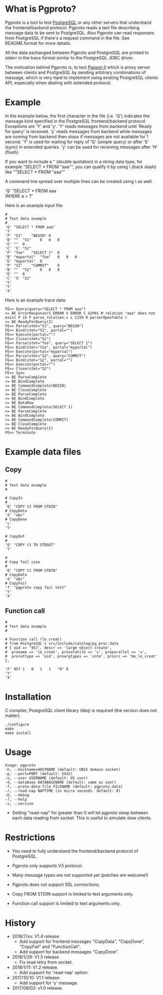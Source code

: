 # What is Pgproto?

Pgproto is a tool to test [PostgreSQL](http://www.postgresql.org) or
any other servers that understand the frontend/backend
protocol. Pgproto reads a text file describing message data to be sent
to PostgreSQL. Also Pgproto can read responses from PostgreSQL if
there's a request command in the file. See README.format for more
details.

All the data exchanged between Pgproto and PostgreSQL are printed to
stderr in the trace format similar to the PostgreSQL JDBC driver.

The motivation behind Pgproto is, to test
[Pgpool-II](http://pgpoo.net) which is proxy server between clients
and PostgreSQL by sending arbitrary combinations of message, which is
very hard to implement using existing PostgreSQL clients API,
especially when dealing with extended protocol.

# Example 

In the example below, the first character in the file (i.e. 'Q')
indicates the message kind specified in the PostgreSQL
frontend/backend protocol. Exceptions are 'Y' and 'y'. 'Y' reads
messages from backend until 'Ready for query' is received. 'y' reads
messages from backend while messages are coming from backend then
stops if messages are not available for 1 second. 'Y' is used for
waiting for reply of 'Q' (simple query) or after 'S' (sync) in
extended queries. 'y' can be used for receiving messages after 'H'
(flush).

If you want to include a " (double quotation) in a string data type,
for example "SELECT * FROM "aaa"", you can qualify it by using \ (back
slash) like ""SELECT * FROM \"aaa\""

A command line spread over multiple lines can be created using \ as
well.

'Q'	"SELECT * FROM aaa \
WHERE a = 1"

Here is an example input file:

~~~~
#
# Test data example
#
'Q'	"SELECT * FROM aaa"
'Y'
'P'	"S1"	"BEGIN"	0
'B'	""	"S1"	0	0	0
'E'	""	0
'C'	'S'	"S1"
'P'	"foo"	"SELECT 1"	0
'B'	"myportal"	"foo"	0	0	0
'E'	"myportal"	0
'P'	"S2"	"COMMIT"	0
'B'	""	"S2"	0	0	0
'E'	""	0
'C'	'S'	"S2"
'S'
'Y'
'X'
~~~~

Here is an example trace data:

~~~~
FE=> Query(query="SELECT * FROM aaa")
<= BE ErrorResponse(S ERROR V ERROR C 42P01 M relation "aaa" does not exist P 15 F parse_relation.c L 1159 R parserOpenTable )
<= BE ReadyForQuery(I)
FE=> Parse(stmt="S1", query="BEGIN")
FE=> Bind(stmt="S1", portal="")
FE=> Execute(portal="")
FE=> Close(stmt="S1")
FE=> Parse(stmt="foo", query="SELECT 1")
FE=> Bind(stmt="foo", portal="myportal")
FE=> Execute(portal="myportal")
FE=> Parse(stmt="S2", query="COMMIT")
FE=> Bind(stmt="S2", portal="")
FE=> Execute(portal="")
FE=> Close(stmt="S2")
FE=> Sync
<= BE ParseComplete
<= BE BindComplete
<= BE CommandComplete(BEGIN)
<= BE CloseComplete
<= BE ParseComplete
<= BE BindComplete
<= BE DataRow
<= BE CommandComplete(SELECT 1)
<= BE ParseComplete
<= BE BindComplete
<= BE CommandComplete(COMMIT)
<= BE CloseComplete
<= BE ReadyForQuery(I)
FE=> Terminate
~~~~

# Example data files

## Copy

~~~~
#
# Test data example
#

# CopyIn
#
'Q'	"COPY t1 FROM STDIN"
# CopyData
'd'	"abc"
# CopyDone
'c'
'Y'

# CopyOut
#
'Q'	"COPY t1 TO STDOUT"
'Y'

#
# Copy fail case
#
'Q'	"COPY t1 FROM STDIN"
# CopyData
'd'	"abc"
# CopyFail
'f'	"pgproto copy fail test"
'Y'
'X'

~~~~

## Function call

~~~~
#
# Test data example
#

# Function call (lo_creat)
# from PostgreSQL's src/include/catalog/pg_proc.data
# { oid => '957', descr => 'large object create',
#  proname => 'lo_creat', provolatile => 'v', proparallel => 'u',
#  prorettype => 'oid', proargtypes => 'int4', prosrc => 'be_lo_creat' },

'F'	957	1	0	1	1	"0"	0
'Y'
'X'
~~~~

# Installation

C compiler, PostgreSQL client library (libq) is required (the version
does not matter).

~~~~
./configure
make
make install
~~~~

# Usage

~~~~
Usage: pgproto
-h, --hostname=HOSTNAME (default: UNIX domain socket)
-p, --port=PORT (default: 5432)
-u, --user USERNAME (default: OS user)
-d, --database DATABASENAME (default: same as user)
-f, --proto-data-file FILENAME (default: pgproto.data)
-r, --read-nap NAPTIME (in micro seconds. default: 0)
-D, --debug
-?, --help
-v, --version
~~~~

* Setting "read-nap" for greater than 0 will let pgproto sleep between each data reading from socket. This is useful to simulate slow clients.

# Restrictions

* You need to fully understand the frontend/backend protocol of PostgreSQL.

* Pgproto only supports V3 protocol.

* Many message types are not supported yet (patches are welcome!)

* Pgproto does not support SSL connections.

* Copy FROM STDIN support is limited to text arguments only.

* Function call support is limited to text arguments only.

# History

* 2018/7/xx: V1.4 release
  * Add support for frontend messages "CopyData", "CopyDone", "CopyFail" and "FunctionCall".
  * Add support for backend messages "CopyDone".
* 2018/1/29: V1.3 release.
  * Fix read retry from socket.
* 2018/1/11: V1.2 release.
  * Add support for 'read-nap' option.
* 2017/10/10: V1.1 release.
  * Add support for 'y' message.
* 2017/08/02: v1.0 release.
